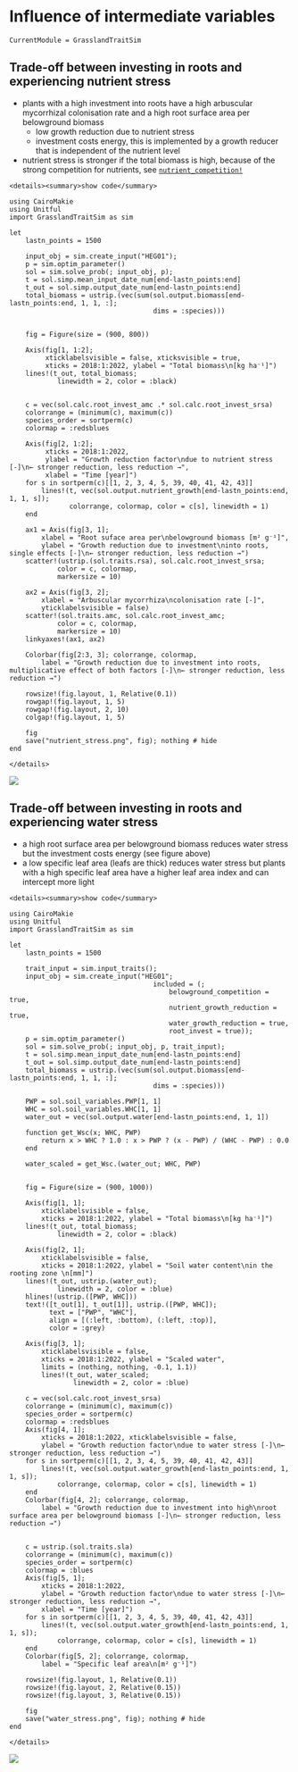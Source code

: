 # Influence of intermediate variables

```@meta
CurrentModule = GrasslandTraitSim
```

## Trade-off between investing in roots and experiencing nutrient stress

- plants with a high investment into roots have a high arbuscular mycorrhizal colonisation rate and a high root surface area per belowground biomass
    - low growth reduction due to nutrient stress    
    - investment costs energy, this is implemented by a growth reducer that is independent of the nutrient level    
- nutrient stress is stronger if the total biomass is high, because of the strong competition for nutrients, see [`nutrient_competition!`](@ref)


```@raw html
<details><summary>show code</summary>
```

```@example
using CairoMakie
using Unitful
import GrasslandTraitSim as sim

let
    lastn_points = 1500

    input_obj = sim.create_input("HEG01");
    p = sim.optim_parameter()
    sol = sim.solve_prob(; input_obj, p);
    t = sol.simp.mean_input_date_num[end-lastn_points:end]
    t_out = sol.simp.output_date_num[end-lastn_points:end]
    total_biomass = ustrip.(vec(sum(sol.output.biomass[end-lastn_points:end, 1, 1, :]; 
                                    dims = :species)))


    fig = Figure(size = (900, 800))

    Axis(fig[1, 1:2];
         xticklabelsvisible = false, xticksvisible = true,
         xticks = 2018:1:2022, ylabel = "Total biomass\n[kg ha⁻¹]")
    lines!(t_out, total_biomass;
            linewidth = 2, color = :black)


    c = vec(sol.calc.root_invest_amc .* sol.calc.root_invest_srsa)
    colorrange = (minimum(c), maximum(c))
    species_order = sortperm(c)
    colormap = :redsblues

    Axis(fig[2, 1:2];
         xticks = 2018:1:2022,
         ylabel = "Growth reduction factor\ndue to nutrient stress [-]\n← stronger reduction, less reduction →",
         xlabel = "Time [year]")
    for s in sortperm(c)[[1, 2, 3, 4, 5, 39, 40, 41, 42, 43]]
        lines!(t, vec(sol.output.nutrient_growth[end-lastn_points:end, 1, 1, s]);
               colorrange, colormap, color = c[s], linewidth = 1)
    end

    ax1 = Axis(fig[3, 1];
        xlabel = "Root suface area per\nbelowground biomass [m² g⁻¹]",
        ylabel = "Growth reduction due to investment\ninto roots, single effects [-]\n← stronger reduction, less reduction →")
    scatter!(ustrip.(sol.traits.rsa), sol.calc.root_invest_srsa;
            color = c, colormap,
            markersize = 10)

    ax2 = Axis(fig[3, 2];
        xlabel = "Arbuscular mycorrhiza\ncolonisation rate [-]",
        yticklabelsvisible = false)
    scatter!(sol.traits.amc, sol.calc.root_invest_amc;
            color = c, colormap,
            markersize = 10)
    linkyaxes!(ax1, ax2)

    Colorbar(fig[2:3, 3]; colorrange, colormap,
        label = "Growth reduction due to investment into roots, multiplicative effect of both factors [-]\n← stronger reduction, less reduction →")

    rowsize!(fig.layout, 1, Relative(0.1))
    rowgap!(fig.layout, 1, 5)
    rowgap!(fig.layout, 2, 10)
    colgap!(fig.layout, 1, 5)

    fig
    save("nutrient_stress.png", fig); nothing # hide
end
```

```@raw html
</details>
```

![](nutrient_stress.png)


## Trade-off between investing in roots and experiencing water stress

- a high root surface area per belowground biomass reduces water stress but the investment costs energy (see figure above)
- a low specific leaf area (leafs are thick) reduces water stress but plants with a high specific leaf area have a higher leaf area index and can intercept more light

```@raw html
<details><summary>show code</summary>
```

```@example
using CairoMakie
using Unitful
import GrasslandTraitSim as sim

let
    lastn_points = 1500

    trait_input = sim.input_traits();
    input_obj = sim.create_input("HEG01"; 
                                    included = (;
                                        belowground_competition = true,
                                        nutrient_growth_reduction = true,
                                        water_growth_reduction = true,
                                        root_invest = true));
    p = sim.optim_parameter()
    sol = sim.solve_prob(; input_obj, p, trait_input);
    t = sol.simp.mean_input_date_num[end-lastn_points:end]
    t_out = sol.simp.output_date_num[end-lastn_points:end]
    total_biomass = ustrip.(vec(sum(sol.output.biomass[end-lastn_points:end, 1, 1, :];
                                    dims = :species)))

    PWP = sol.soil_variables.PWP[1, 1]
    WHC = sol.soil_variables.WHC[1, 1]
    water_out = vec(sol.output.water[end-lastn_points:end, 1, 1])

    function get_Wsc(x; WHC, PWP)
        return x > WHC ? 1.0 : x > PWP ? (x - PWP) / (WHC - PWP) : 0.0
    end

    water_scaled = get_Wsc.(water_out; WHC, PWP)


    fig = Figure(size = (900, 1000))

    Axis(fig[1, 1];
        xticklabelsvisible = false, 
        xticks = 2018:1:2022, ylabel = "Total biomass\n[kg ha⁻¹]")
    lines!(t_out, total_biomass;
            linewidth = 2, color = :black)

    Axis(fig[2, 1];
        xticklabelsvisible = false, 
        xticks = 2018:1:2022, ylabel = "Soil water content\nin the rooting zone \n[mm]")
    lines!(t_out, ustrip.(water_out);
            linewidth = 2, color = :blue)
    hlines!(ustrip.([PWP, WHC]))
    text!([t_out[1], t_out[1]], ustrip.([PWP, WHC]);
          text = ["PWP", "WHC"],
          align = [(:left, :bottom), (:left, :top)],
          color = :grey)

    Axis(fig[3, 1];
        xticklabelsvisible = false, 
        xticks = 2018:1:2022, ylabel = "Scaled water",
        limits = (nothing, nothing, -0.1, 1.1))
        lines!(t_out, water_scaled;
                linewidth = 2, color = :blue)

    c = vec(sol.calc.root_invest_srsa)
    colorrange = (minimum(c), maximum(c))
    species_order = sortperm(c)
    colormap = :redsblues
    Axis(fig[4, 1];
        xticks = 2018:1:2022, xticklabelsvisible = false, 
        ylabel = "Growth reduction factor\ndue to water stress [-]\n← stronger reduction, less reduction →")
    for s in sortperm(c)[[1, 2, 3, 4, 5, 39, 40, 41, 42, 43]]
        lines!(t, vec(sol.output.water_growth[end-lastn_points:end, 1, 1, s]);
            colorrange, colormap, color = c[s], linewidth = 1)
    end
    Colorbar(fig[4, 2]; colorrange, colormap,
        label = "Growth reduction due to investment into high\nroot surface area per belowground biomass [-]\n← stronger reduction, less reduction →")


    c = ustrip.(sol.traits.sla)
    colorrange = (minimum(c), maximum(c))
    species_order = sortperm(c)
    colormap = :blues
    Axis(fig[5, 1];
        xticks = 2018:1:2022,
        ylabel = "Growth reduction factor\ndue to water stress [-]\n← stronger reduction, less reduction →",
        xlabel = "Time [year]")
    for s in sortperm(c)[[1, 2, 3, 4, 5, 39, 40, 41, 42, 43]]
        lines!(t, vec(sol.output.water_growth[end-lastn_points:end, 1, 1, s]);
            colorrange, colormap, color = c[s], linewidth = 1)
    end
    Colorbar(fig[5, 2]; colorrange, colormap,
        label = "Specific leaf area\n[m² g⁻¹]")

    rowsize!(fig.layout, 1, Relative(0.1))
    rowsize!(fig.layout, 2, Relative(0.15))
    rowsize!(fig.layout, 3, Relative(0.15))

    fig
    save("water_stress.png", fig); nothing # hide
end
```

```@raw html
</details>
```

![](water_stress.png)
